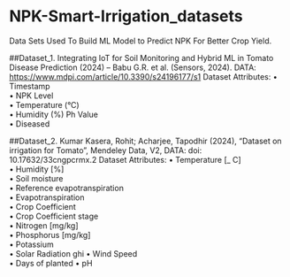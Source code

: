 # NPK-Smart-Irrigation_datasets
Data Sets Used To Build ML Model to Predict NPK For Better Crop Yield. 

##Dataset_1.	Integrating IoT for Soil Monitoring and Hybrid ML in Tomato Disease Prediction (2024) – Babu G.R. et al. (Sensors, 2024).
DATA: https://www.mdpi.com/article/10.3390/s24196177/s1
Dataset Attributes:
•	Timestamp	
•	NPK Level	
•	Temperature (°C)	
•	Humidity (%)	Ph Value	
•	Diseased

##Dataset_2. Kumar Kasera, Rohit; Acharjee, Tapodhir (2024), “Dataset on irrigation for Tomato”, Mendeley Data, V2, 
DATA: doi: 10.17632/33cngpcrmx.2
Dataset Attributes:
•	Temperature [_ C] 	
•	Humidity [%]	
•	Soil moisture	
•	Reference evapotranspiration	
•	Evapotranspiration	
•	Crop Coefficient	
•	Crop Coefficient stage	
•	Nitrogen [mg/kg]	
•	Phosphorus [mg/kg]	
•	Potassium	
•	Solar Radiation ghi	
•	Wind Speed	
•	Days of planted	
•	pH
